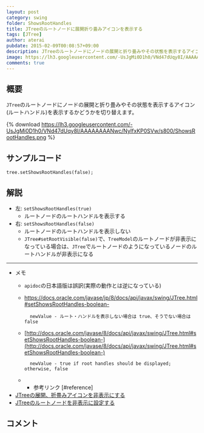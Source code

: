 ```yaml
---
layout: post
category: swing
folder: ShowsRootHandles
title: JTreeのルートノードに展開折り畳みアイコンを表示する
tags: [JTree]
author: aterai
pubdate: 2015-02-09T00:08:57+09:00
description: JTreeのルートノードにノードの展開と折り畳みやその状態を表示するアイコン(ルートハンドル)を表示するかどうかを切り替えます。
image: https://lh3.googleusercontent.com/-UsJgMi0D1h0/VNd47dUqy8I/AAAAAAAANwc/NyIfxKP0SVw/s800/ShowsRootHandles.png
comments: true
---
```

## 概要
`JTree`のルートノードにノードの展開と折り畳みやその状態を表示するアイコン(ルートハンドル)を表示するかどうかを切り替えます。

{% download https://lh3.googleusercontent.com/-UsJgMi0D1h0/VNd47dUqy8I/AAAAAAAANwc/NyIfxKP0SVw/s800/ShowsRootHandles.png %}

## サンプルコード
<pre class="prettyprint"><code>tree.setShowsRootHandles(false);
</code></pre>

## 解説
- 左: `setShowsRootHandles(true)`
    - ルートノードのルートハンドルを表示する
- 右: `setShowsRootHandles(false)`
    - ルートノードのルートハンドルを表示しない
    - `JTree#setRootVisible(false)`で、`TreeModel`のルートノードが非表示になっている場合は、`JTree`でルートノードのようになっているノードのルートハンドルが非表示になる

<!-- dummy comment line for breaking list -->

- - - -
- メモ
    - `apidoc`の日本語版は誤訳(実際の動作とは逆になっている)
    - https://docs.oracle.com/javase/jp/8/docs/api/javax/swing/JTree.html#setShowsRootHandles-boolean-
    
    		newValue - ルート・ハンドルを表示しない場合は true、そうでない場合はfalse
    - [http://docs.oracle.com/javase/8/docs/api/javax/swing/JTree.html#setShowsRootHandles-boolean-](http://docs.oracle.com/javase/8/docs/api/javax/swing/JTree.html#setShowsRootHandles-boolean-)
    
    		newValue - true if root handles should be displayed; otherwise, false
    - * 参考リンク [#reference]
- [JTreeの展開、折畳みアイコンを非表示にする](http://ateraimemo.com/Swing/TreeExpandedIcon.html)
- [JTreeのルートノードを非表示に設定する](http://ateraimemo.com/Swing/TreeRootVisible.html)

<!-- dummy comment line for breaking list -->

## コメント
